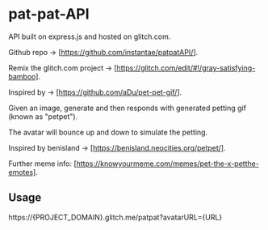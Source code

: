 # pat-pat-API

API built on express.js and hosted on glitch.com.

Github repo -> [https://github.com/instantae/patpatAPI/].

Remix the glitch.com project -> [https://glitch.com/edit/#!/gray-satisfying-bamboo].

Inspired by -> [https://github.com/aDu/pet-pet-gif/].

Given an image, generate and then responds with generated petting gif (known as "petpet"). 

The avatar will bounce up and down to simulate the petting.

Inspired by benisland -> [https://benisland.neocities.org/petpet/].

Further meme info: [https://knowyourmeme.com/memes/pet-the-x-petthe-emotes].


## Usage

https://{PROJECT_DOMAIN}.glitch.me/patpat?avatarURL={URL}
